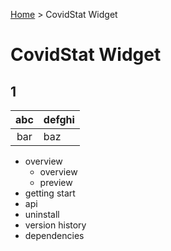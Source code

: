 [Home](/modules/#ii-1-covidstat-widget) > CovidStat Widget
# CovidStat Widget

## 1

| abc | defghi |
:-: | :-----------
bar | baz

* overview
  * overview
  * preview
* getting start
* api
* uninstall
* version history
* dependencies
